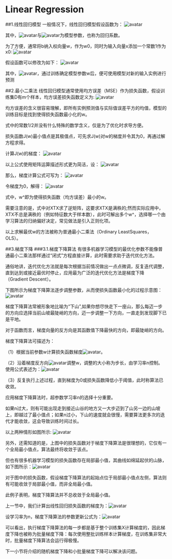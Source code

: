 # Linear Regression
##1.线性回归模型
一般情况下，线性回归模型假设函数为：
![avatar](./picture/lr_alg_001.png)


其中，![avatar](./picture/lr_alg_r2_01.png)与![avatar](./picture/lr_alg_b_01.png)为模型参数，也称为回归系数。

为了方便，通常将b纳入权向量w，作为w0，同时为输入向量x添加一个常数1作为x0:
![avatar](./picture/lr_alg_wx_001.png)

假设函数可以修改为如下：
![avatar](./picture/lr-alg-002.png)

其中，![avatar](./picture/lr-alg-w-02.png)，通过训练确定模型参数w后，便可使用模型对新的输入实例进行预测


##2.最小二乘法
线性回归模型通常使用均方误差（MSE）作为损失函数，假设训练集D有m个样本，均方误差损失函数定义为:
![avatar](./picture/lr-loss-func-01.png)

均方误差的含义很容易理解，即所有实例预测值与实际值误差平方的均值，模型的训练目标是找到使得损失函数最小化的w。

式中的常数1/2并没有什么特殊的数学含义，仅是为了优化时求导方便。

损失函数J(w)最小值点是其极值点，可先求J(w)对w的梯度并令其为0，再通过解方程求得。

计算J(w)的梯度：
![avatar](./picture/lr-alg-gra-des-01.png)

以上公式使用矩阵运算描述形式更为简洁，设：
![avatar](./picture/lr-alg-matrix-01.png)

那么，梯度计算公式可写为：
![avatar](./picture/lr-alg-gra-des-02.png)

令梯度为0，解得：
![avatar](./picture/lr-alg-gra-des-03.png)

式中，w^即为使得损失函数（均方误差）最小的w。

需要注意的是，式中对XTX求了逆矩阵，这要求XTX是满秩的;然而实际应用中，XTX不总是满秩的（例如特征数大于样本数），此时可解出多个w^，选择哪一个由学习算法的归纳偏好决定，常见做法是引入正则化项。

以上求解最优w的方法被称为普通最小二乘法（Ordinary LeastSquares，OLS）。

##3.梯度下降
###3.1.梯度下降算法
有很多机器学习模型的最优化参数不能像普通最小二乘法那样通过“闭式”方程直接计算，此时需要求助于迭代优化方法。

通俗地讲，迭代优化方法就是每次根据当前情况做出一点点微调，反复迭代调整，直到达到或接近最优时停止，应用最为广泛的迭代优化方法是梯度下降（Gradient Descent）。

下图所示为梯度下降算法逐步调整参数，从而使损失函数最小化的过程示意图：
![avatar](./picture/gd/gd-1.png)

梯度下降算法常被形象地比喻为“下山”,如果你想尽快走下一座山，那么每迈一步的方向应选择当前山坡最陡峭的方向，迈一步调整一下方向，一直走到发现脚下已是平地。

对于函数而言，梯度向量的反方向是其函数值下降最快的方向，即最陡峭的方向。

梯度下降算法可描述为：

（1）根据当前参数w计算损失函数梯度![avatar](./picture/gd/gd-02.png)。

（2）沿着梯度反方向![avatar](./picture/gd/gd-03.png)调整w，调整的大小称为步长，由学习率n控制。使用公式表述为：![avatar](./picture/gd/gd-04.png)

（3）反复执行上述过程，直到梯度为0或损失函数降低小于阈值，此时称算法已收敛。

应用梯度下降算法时，超参数学习率n的选择十分重要。

如果n过大，则有可能出现走到接近山谷的地方又一大步迈到了山另一边的山坡上，即越过了最小值点；如果n过小，下山的速度就会很慢，需要算法更多次的迭代才能收敛，这会导致训练时间过长。

以上两种情形如图所示:
![avatar](./picture/gd/gd-05.png)

另外，还需知道的是，上图中的损失函数对于梯度下降算法是很理想的，它仅有一个全局最小值点，算法最终将收敛于该点。

但也有很多机器学习模型的损失函数存在局部最小值，其曲线如绵延起伏的山脉，如下图所示：![avatar](./picture/gd/gd-06.png)

对于图中的损失函数，假设梯度下降算法的起始点位于局部最小值点左侧，算法则有可能收敛于局部最小值，而非全局最小值。

此例子表明，梯度下降算法并不总收敛于全局最小值。

上一节中，我们计算出线性回归损失函数的梯度为：![avatar](./picture/gd/gd-07.png)

设学习率为n，梯度下降算法的参数更新公式为：![avatar](./picture/gd/gd-08.png)

可以看出，执行梯度下降算法的每一步都是基于整个训练集X计算梯度的，因此梯度下降也被称为批量梯度下降：每次使用整批训练样本计算梯度，在训练集非常大时，批量梯度下降算法会运行得极慢。

下一小节将介绍的随机梯度下降和小批量梯度下降可以解决该问题。